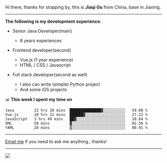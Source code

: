 Hi there, thanks for stopping by, this is **Jiaqi Gu** from China, base in Jiaxing.

---

**The following is my development experience.**

- Senior Java Developer(main)
  - 8 years experiences

- Frontend developer(second)
  - Vue.js (1 year experience)
  - HTML / CSS / Javascript
  
- Full stack developer(second as well)
  - I also can write (simple) Python project
  - And some iOS projects

📊 **This week I spent my time on**
<!--START_SECTION:waka-->
```text
Java         22 hrs 28 mins  ██████████████▓░░░░░░░░░░   59.08 % 
Vue.js       10 hrs 21 mins  ██████▓░░░░░░░░░░░░░░░░░░   27.22 % 
JavaScript   3 hrs 49 mins   ██▓░░░░░░░░░░░░░░░░░░░░░░   10.04 % 
XML          58 mins         ▓░░░░░░░░░░░░░░░░░░░░░░░░   02.56 % 
YAML         20 mins         ▒░░░░░░░░░░░░░░░░░░░░░░░░   00.91 % 
```
<!--END_SECTION:waka-->

---

[Email me](mailto:droidqw@gmail.com?subject=Hiring_from_GitHub) if you need to ask me anything., thanks!

---

![]( https://visitor-badge.glitch.me/badge?page_id=githubgujiaqi)
